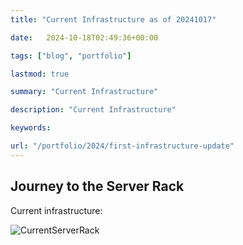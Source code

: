 ```yaml
---
title: "Current Infrastructure as of 20241017"

date: 	2024-10-18T02:49:36+00:00

tags: ["blog", "portfolio"]

lastmod: true

summary: "Current Infrastructure"

description: "Current Infrastructure"

keywords: 

url: "/portfolio/2024/first-infrastructure-update"
---
```


## Journey to the Server Rack

Current infrastructure:

![CurrentServerRack](20241017-rack.jpg)